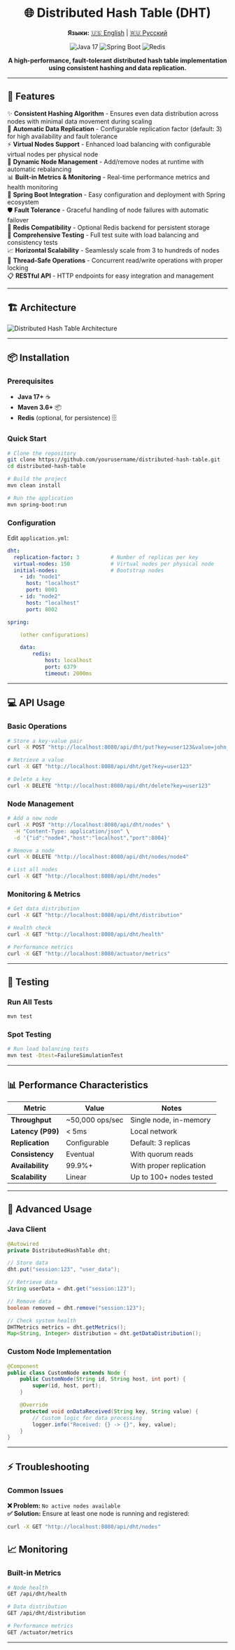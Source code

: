 <h1 align="center">🌐 Distributed Hash Table (DHT)</h1>

<p align="center">
  <strong>Языки:</strong> <a href="README.md">🇺🇸 English</a> | <a href="README.ru.md">🇷🇺 Русский</a>
</p>

<p align="center">
  <img src="https://img.shields.io/badge/Java-17-orange?style=flat-square&logo=java" alt="Java 17">
  <img src="https://img.shields.io/badge/Spring_Boot-3.0+-brightgreen?style=flat-square&logo=spring" alt="Spring Boot">
  <img src="https://img.shields.io/badge/Redis-Compatible-red?style=flat-square&logo=redis" alt="Redis">
</p>

<p align="center">
  <strong>A high-performance, fault-tolerant distributed hash table implementation using consistent hashing and data replication.</strong>
</p>

---

## 🚀 Features

✨ **Consistent Hashing Algorithm** - Ensures even data distribution across nodes with minimal data movement during scaling  
🔄 **Automatic Data Replication** - Configurable replication factor (default: 3) for high availability and fault tolerance  
⚡ **Virtual Nodes Support** - Enhanced load balancing with configurable virtual nodes per physical node  
🎯 **Dynamic Node Management** - Add/remove nodes at runtime with automatic rebalancing  
📊 **Built-in Metrics & Monitoring** - Real-time performance metrics and health monitoring  
🔧 **Spring Boot Integration** - Easy configuration and deployment with Spring ecosystem  
🛡️ **Fault Tolerance** - Graceful handling of node failures with automatic failover  
💾 **Redis Compatibility** - Optional Redis backend for persistent storage  
🧪 **Comprehensive Testing** - Full test suite with load balancing and consistency tests  
📈 **Horizontal Scalability** - Seamlessly scale from 3 to hundreds of nodes  
🔐 **Thread-Safe Operations** - Concurrent read/write operations with proper locking  
📋 **RESTful API** - HTTP endpoints for easy integration and management

---

## 🏗️ Architecture

![Distributed Hash Table Architecture](https://github.com/Vlad1slavS/DistributedHashTable/blob/main/images/engImg.png)

---

## 📦 Installation

### Prerequisites

- **Java 17+** ☕
- **Maven 3.6+** 📦
- **Redis** (optional, for persistence) 🗄️

### Quick Start

```bash
# Clone the repository
git clone https://github.com/yourusername/distributed-hash-table.git
cd distributed-hash-table

# Build the project
mvn clean install

# Run the application
mvn spring-boot:run
```

<!-- ### Docker Setup

```bash
# Build Docker image
docker build -t dht-node .

# Run with Docker Compose
docker-compose up -d
``` -->

### Configuration

Edit `application.yml`:

```yaml
dht:
  replication-factor: 3          # Number of replicas per key
  virtual-nodes: 150             # Virtual nodes per physical node
  initial-nodes:                 # Bootstrap nodes
    - id: "node1"
      host: "localhost"
      port: 8001
    - id: "node2"
      host: "localhost"
      port: 8002

spring:

    (other configurations)

    data:
        redis:
            host: localhost
            port: 6379
            timeout: 2000ms
```

---

## 💻 API Usage

### Basic Operations

```bash
# Store a key-value pair
curl -X POST "http://localhost:8080/api/dht/put?key=user123&value=john_doe"

# Retrieve a value
curl -X GET "http://localhost:8080/api/dht/get?key=user123"

# Delete a key
curl -X DELETE "http://localhost:8080/api/dht/delete?key=user123"
```

### Node Management

```bash
# Add a new node
curl -X POST "http://localhost:8080/api/dht/nodes" \
  -H "Content-Type: application/json" \
  -d '{"id":"node4","host":"localhost","port":8004}'

# Remove a node
curl -X DELETE "http://localhost:8080/api/dht/nodes/node4"

# List all nodes
curl -X GET "http://localhost:8080/api/dht/nodes"
```

### Monitoring & Metrics

```bash
# Get data distribution
curl -X GET "http://localhost:8080/api/dht/distribution"

# Health check
curl -X GET "http://localhost:8080/api/dht/health"

# Performance metrics
curl -X GET "http://localhost:8080/actuator/metrics"
```

---

## 🧪 Testing

### Run All Tests

```bash
mvn test
```

### Spot Testing

```bash
# Run load balancing tests
mvn test -Dtest=FailureSimulationTest
```

---

## 📊 Performance Characteristics

| Metric            | Value           | Notes                   |
| ----------------- | --------------- | ----------------------- |
| **Throughput**    | ~50,000 ops/sec | Single node, in-memory  |
| **Latency (P99)** | < 5ms           | Local network           |
| **Replication**   | Configurable    | Default: 3 replicas     |
| **Consistency**   | Eventual        | With quorum reads       |
| **Availability**  | 99.9%+          | With proper replication |
| **Scalability**   | Linear          | Up to 100+ nodes tested |

---

## 🔧 Advanced Usage

### Java Client

```java
@Autowired
private DistributedHashTable dht;

// Store data
dht.put("session:123", "user_data");

// Retrieve data
String userData = dht.get("session:123");

// Remove data
boolean removed = dht.remove("session:123");

// Check system health
DHTMetrics metrics = dht.getMetrics();
Map<String, Integer> distribution = dht.getDataDistribution();
```

### Custom Node Implementation

```java
@Component
public class CustomNode extends Node {
    public CustomNode(String id, String host, int port) {
        super(id, host, port);
    }

    @Override
    protected void onDataReceived(String key, String value) {
        // Custom logic for data processing
        logger.info("Received: {} -> {}", key, value);
    }
}
```

---

## ⚡️ Troubleshooting

### Common Issues

**❌ Problem:** `No active nodes available`  
**✅ Solution:** Ensure at least one node is running and registered:

```bash
curl -X GET "http://localhost:8080/api/dht/nodes"
```

## 📈 Monitoring

### Built-in Metrics

```bash
# Node health
GET /api/dht/health

# Data distribution
GET /api/dht/distribution

# Performance metrics
GET /actuator/metrics
```

---

